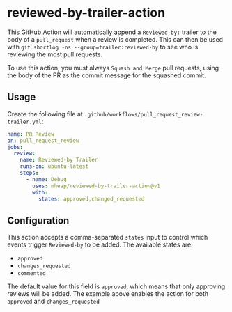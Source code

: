 # reviewed-by-trailer-action

This GitHub Action will automatically append a `Reviewed-by:` trailer to the body of a `pull_request` when a review is completed. This can then be used with `git shortlog -ns --group=trailer:reviewed-by` to see who is reviewing the most pull requests.

To use this action, you must always `Squash and Merge` pull requests, using the body of the PR as the commit message for the squashed commit.

## Usage

Create the following file at `.github/workflows/pull_request_review-trailer.yml`:

```yaml
name: PR Review
on: pull_request_review
jobs:
  review:
    name: Reviewed-by Trailer
    runs-on: ubuntu-latest
    steps:
      - name: Debug
        uses: mheap/reviewed-by-trailer-action@v1
        with:
          states: approved,changed_requested
```

## Configuration

This action accepts a comma-separated `states` input to control which events trigger `Reviewed-by` to be added. The available states are:

- `approved`
- `changes_requested`
- `commented`

The default value for this field is `approved`, which means that only approving reviews will be added. The example above enables the action for both `approved` and `changes_requested`

